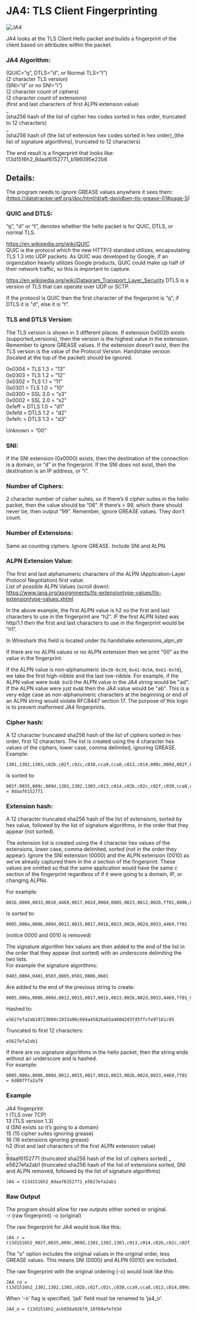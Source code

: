 # JA4: TLS Client Fingerprinting

![JA4](https://github.com/FoxIO-LLC/ja4/blob/main/technical_details/JA4.png)

JA4 looks at the TLS Client Hello packet and builds a fingerprint of the client based on attributes within the packet.

### JA4 Algorithm:
(QUIC=”q”, DTLS="d", or Normal TLS=”t”)  
(2 character TLS version)  
(SNI=”d” or no SNI=”i”)  
(2 character count of ciphers)  
(2 character count of extensions)  
(first and last characters of first ALPN extension value)  
_  
(sha256 hash of the list of cipher hex codes sorted in hex order, truncated to 12 characters)  
_  
(sha256 hash of (the list of extension hex codes sorted in hex order)_(the list of signature algorithms), truncated to 12 characters)  
  
The end result is a fingerprint that looks like:  
t13d1516h2_8daaf6152771_b186095e22b6  
  
## Details:
The program needs to ignore GREASE values anywhere it sees them: (https://datatracker.ietf.org/doc/html/draft-davidben-tls-grease-01#page-5)

### QUIC and DTLS:
“q”, "d" or “t”, denotes whether the hello packet is for QUIC, DTLS, or normal TLS.

https://en.wikipedia.org/wiki/QUIC  
QUIC is the protocol which the new HTTP/3 standard utilizes, encapsulating TLS 1.3 into UDP packets. As QUIC was developed by Google, if an organization heavily utilizes Google products, QUIC could make up half of their network traffic, so this is important to capture.  

https://en.wikipedia.org/wiki/Datagram_Transport_Layer_Security
DTLS is a version of TLS that can operate over UDP or SCTP.

If the protocol is QUIC then the first character of the fingerprint is “q”, if DTLS it is "d", else it is “t”.  

### TLS and DTLS Version:
The TLS version is shown in 3 different places. If extension 0x002b exists (supported_versions), then the version is the highest value in the extension. Remember to ignore GREASE values. If the extension doesn’t exist, then the TLS version is the value of the Protocol Version. Handshake version (located at the top of the packet) should be ignored.

0x0304 = TLS 1.3 = “13”  
0x0303 = TLS 1.2 = “12”  
0x0302 = TLS 1.1 = “11”  
0x0301 = TLS 1.0 = “10”  
0x0300 = SSL 3.0 = “s3”  
0x0002 = SSL 2.0 = “s2”  
0xfeff = DTLS 1.0 = "d1"  
0xfefd = DTLS 1.2 = "d2"  
0xfefc = DTLS 1.3 = "d3"  
  
Unknown = “00”

### SNI:
If the SNI extension (0x0000) exists, then the destination of the connection is a domain, or “d” in the fingerprint. If the SNI does not exist, then the destination is an IP address, or “i”.

### Number of Ciphers:
2 character number of cipher suites, so if there’s 6 cipher suites in the hello packet, then the value should be “06”. If there’s > 99, which there should never be, then output “99”. Remember, ignore GREASE values. They don’t count.

### Number of Extensions:
Same as counting ciphers. Ignore GREASE. Include SNI and ALPN.

### ALPN Extension Value:
The first and last alphanumeric characters of the ALPN (Application-Layer Protocol Negotiation) first value.  
List of possible ALPN Values (scroll down): https://www.iana.org/assignments/tls-extensiontype-values/tls-extensiontype-values.xhtml

In the above example, the first ALPN value is h2 so the first and last characters to use in the fingerprint are “h2”. IF the first ALPN listed was http/1.1 then the first and last characters to use in the fingerprint would be “h1”.

In Wireshark this field is located under tls.handshake.extensions_alpn_str

If there are no ALPN values or no ALPN extension then we print “00” as the value in the fingerprint.  

If the ALPN value is non-alphanumeric (`0x30-0x39`, `0x41-0x5A`, `0x61-0x7A`), we take the first high-nibble and the last low-nibble. For example, if the ALPN value were `0xAB 0xCD` the ALPN value in the JA4 string would be "ad". If the ALPN value were just `0xAB` then the JA4 value would be "ab". This is a very edge case as non-alphanumeric characters at the beginning or end of an ALPN string would violate RFC8447 section 17. The purpose of this logic is to prevent malformed JA4 fingerprints.

### Cipher hash:
A 12 character truncated sha256 hash of the list of ciphers sorted in hex order, first 12 characters. The list is created using the 4 character hex values of the ciphers, lower case, comma delimited, ignoring GREASE.  
Example:
```
1301,1302,1303,c02b,c02f,c02c,c030,cca9,cca8,c013,c014,009c,009d,002f,0035
```
Is sorted to:
```
002f,0035,009c,009d,1301,1302,1303,c013,c014,c02b,c02c,c02f,c030,cca8,cca9 = 8daaf6152771
```

### Extension hash:
A 12 character truncated sha256 hash of the list of extensions, sorted by hex value, followed by the list of signature algorithms, in the order that they appear (not sorted).

The extension list is created using the 4 character hex values of the extensions, lower case, comma delimited, sorted (not in the order they appear). Ignore the SNI extension (0000) and the ALPN extension (0010) as we’ve already captured them in the _a_ section of the fingerprint. These values are omitted so that the same application would have the same _c_ section of the fingerprint regardless of if it were going to a domain, IP, or changing ALPNs.

For example:
```
001b,0000,0033,0010,4469,0017,002d,000d,0005,0023,0012,002b,ff01,000b,000a,0015
```
Is sorted to:
```
0005,000a,000b,000d,0012,0015,0017,001b,0023,002b,002d,0033,4469,ff01
```
(notice 0000 and 0010 is removed)

The signature algorithm hex values are then added to the end of the list in the order that they appear (not sorted) with an underscore delimiting the two lists.  
For example the signature algorithms:  
```
0403,0804,0401,0503,0805,0501,0806,0601
```
Are added to the end of the previous string to create:
```
0005,000a,000b,000d,0012,0015,0017,001b,0023,002b,002d,0033,4469,ff01_0403,0804,0401,0503,0805,0501,0806,0601
```
Hashed to:
```
e5627efa2ab19723084c1033a96c694a45826ab5a460d2d3fd5ffcfe97161c95
```
Truncated to first 12 characters:
```
e5627efa2ab1
```

If there are no signature algorithms in the hello packet, then the string ends without an underscore and is hashed.   
For example:
```
0005,000a,000b,000d,0012,0015,0017,001b,0023,002b,002d,0033,4469,ff01 = 6d807ffa2a79
```

### Example

JA4 fingerprint:  
t (TLS over TCP)  
13 (TLS version 1.3)  
d (SNI exists so it’s going to a domain)  
15 (15 cipher suites ignoring grease)  
16 (16 extensions ignoring grease)  
h2 (first and last characters of the first ALPN extension value)  
_  
8daaf6152771 (truncated sha256 hash of the list of ciphers sorted)
_  
e5627efa2ab1 (truncated sha256 hash of the list of extensions sorted, SNI and ALPN removed, followed by the list of signature algorithms)
```
JA4 = t13d1516h2_8daaf6152771_e5627efa2ab1  
```
### Raw Output  
The program should allow for raw outputs either sorted or original.  
-r (raw fingerprint) -o (original) 

The raw fingerprint for JA4 would look like this:
```
JA4_r = t13d1516h2_002f,0035,009c,009d,1301,1302,1303,c013,c014,c02b,c02c,c02f,c030,cca8,cca9_0005,000a,000b,000d,0012,0015,0017,001b,0023,002b,002d,0033,4469,ff01_0403,0804,0401,0503,0805,0501,0806,0601
```

The "o" option includes the original values in the original order, less GREASE values. This means SNI (0000) and ALPN (0010) are included. 

The raw fingerprint with the original ordering (-o) would look like this:
```
JA4_ro = t13d1516h2_1301,1302,1303,c02b,c02f,c02c,c030,cca9,cca8,c013,c014,009c,009d,002f,0035_001b,0000,0033,0010,4469,0017,002d,000d,0005,0023,0012,002b,ff01,000b,000a,0015_0403,0804,0401,0503,0805,0501,0806,0601
```
When ‘-o’ flag is specified, ‘ja4’ field must be renamed to ‘ja4_o’:
```
JA4_o = t13d1516h2_acb858a92679_18f69afefd3d
```

